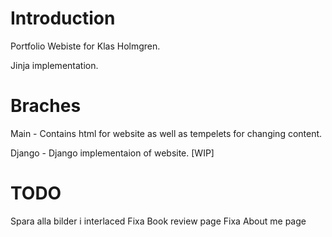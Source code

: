 # Introduction

Portfolio Webiste for Klas Holmgren.

Jinja implementation.


# Braches

Main - Contains html for website as well as tempelets for changing content.

Django - Django implementaion of website. [WIP]


# TODO

Spara alla bilder i interlaced
Fixa Book review page
Fixa About me page
